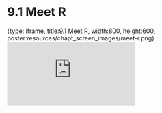 # 9.1 Meet R
 
{type: iframe, title:9.1 Meet R, width:800, height:600, poster:resources/chapt_screen_images/meet-r.png}
![](https://vgaysin1.github.io/CURE-MicrobialMysteries-test/meet-r.html)
 

 
